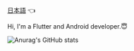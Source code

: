 [日本語](README_jp.md) 👈

Hi, I'm a Flutter and Android developer.😇

![Anurag's GitHub stats](https://github-readme-stats.vercel.app/api?username=bakatsuyuki&show_icons=true&theme=radical)

<!--![trophy](https://github-profile-trophy.vercel.app/?username=bakatsuyuki&theme=onedark)-->
<!--
**bakatsuyuki/bakatsuyuki** is a ✨ _special_ ✨ repository because its `README.md` (this file) appears on your GitHub profile.

Here are some ideas to get you started:

- 🔭 I’m currently working on ...
- 🌱 I’m currently learning ...
- 👯 I’m looking to collaborate on ...
- 🤔 I’m looking for help with ...
- 💬 Ask me about ...
- 📫 How to reach me: ...
- 😄 Pronouns: ...
- ⚡ Fun fact: ...
-->
